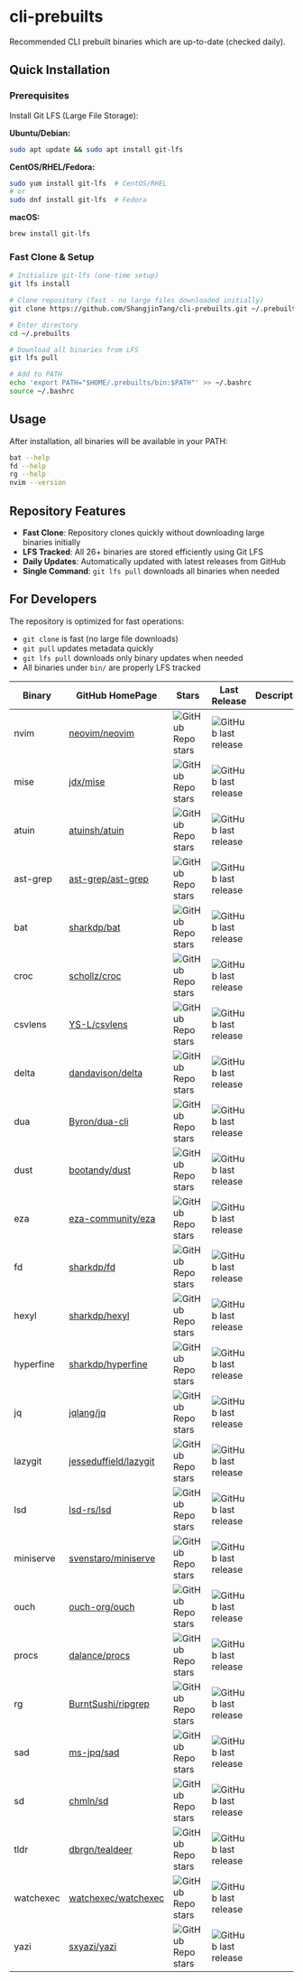 # cli-prebuilts

Recommended CLI prebuilt binaries which are up-to-date (checked daily).

## Quick Installation

### Prerequisites

Install Git LFS (Large File Storage):

**Ubuntu/Debian:**
```bash
sudo apt update && sudo apt install git-lfs
```

**CentOS/RHEL/Fedora:**
```bash
sudo yum install git-lfs  # CentOS/RHEL
# or
sudo dnf install git-lfs  # Fedora
```

**macOS:**
```bash
brew install git-lfs
```

### Fast Clone & Setup

```bash
# Initialize git-lfs (one-time setup)
git lfs install

# Clone repository (fast - no large files downloaded initially)
git clone https://github.com/ShangjinTang/cli-prebuilts.git ~/.prebuilts

# Enter directory
cd ~/.prebuilts

# Download all binaries from LFS
git lfs pull

# Add to PATH
echo 'export PATH="$HOME/.prebuilts/bin:$PATH"' >> ~/.bashrc
source ~/.bashrc
```

## Usage

After installation, all binaries will be available in your PATH:
```bash
bat --help
fd --help
rg --help
nvim --version
```

## Repository Features

- **Fast Clone**: Repository clones quickly without downloading large binaries initially
- **LFS Tracked**: All 26+ binaries are stored efficiently using Git LFS
- **Daily Updates**: Automatically updated with latest releases from GitHub
- **Single Command**: `git lfs pull` downloads all binaries when needed

## For Developers

The repository is optimized for fast operations:
- `git clone` is fast (no large file downloads)
- `git pull` updates metadata quickly  
- `git lfs pull` downloads only binary updates when needed
- All binaries under `bin/` are properly LFS tracked

| Binary | GitHub HomePage | Stars | Last Release | Description |
| --- | --- | --- | --- | --- |
| nvim | [neovim/neovim](https://github.com/neovim/neovim/releases/latest) | ![GitHub Repo stars](https://img.shields.io/github/stars/neovim/neovim?style=flat-square&label=) | ![GitHub last release](https://img.shields.io/github/release-date/neovim/neovim?style=flat-square&label=) | |
| mise | [jdx/mise](https://github.com/jdx/mise/releases/latest) | ![GitHub Repo stars](https://img.shields.io/github/stars/jdx/mise?style=flat-square&label=) | ![GitHub last release](https://img.shields.io/github/release-date/jdx/mise?style=flat-square&label=) | |
| atuin | [atuinsh/atuin](https://github.com/atuinsh/atuin/releases/latest) | ![GitHub Repo stars](https://img.shields.io/github/stars/atuinsh/atuin?style=flat-square&label=) | ![GitHub last release](https://img.shields.io/github/release-date/atuinsh/atuin?style=flat-square&label=) | |
| ast-grep | [ast-grep/ast-grep](https://github.com/ast-grep/ast-grep/releases/latest) | ![GitHub Repo stars](https://img.shields.io/github/stars/ast-grep/ast-grep?style=flat-square&label=) | ![GitHub last release](https://img.shields.io/github/release-date/ast-grep/ast-grep?style=flat-square&label=) | |
| bat | [sharkdp/bat](https://github.com/sharkdp/bat/releases/latest) | ![GitHub Repo stars](https://img.shields.io/github/stars/sharkdp/bat?style=flat-square&label=) | ![GitHub last release](https://img.shields.io/github/release-date/sharkdp/bat?style=flat-square&label=) | |
| croc | [schollz/croc](https://github.com/schollz/croc/releases/latest) | ![GitHub Repo stars](https://img.shields.io/github/stars/schollz/croc?style=flat-square&label=) | ![GitHub last release](https://img.shields.io/github/release-date/schollz/croc?style=flat-square&label=) | |
| csvlens | [YS-L/csvlens](https://github.com/YS-L/csvlens/releases/latest) | ![GitHub Repo stars](https://img.shields.io/github/stars/YS-L/csvlens?style=flat-square&label=) | ![GitHub last release](https://img.shields.io/github/release-date/YS-L/csvlens?style=flat-square&label=) | |
| delta | [dandavison/delta](https://github.com/dandavison/delta/releases/latest) | ![GitHub Repo stars](https://img.shields.io/github/stars/dandavison/delta?style=flat-square&label=) | ![GitHub last release](https://img.shields.io/github/release-date/dandavison/delta?style=flat-square&label=) | |
| dua | [Byron/dua-cli](https://github.com/Byron/dua-cli/releases/latest) | ![GitHub Repo stars](https://img.shields.io/github/stars/Byron/dua-cli?style=flat-square&label=) | ![GitHub last release](https://img.shields.io/github/release-date/Byron/dua-cli?style=flat-square&label=) | |
| dust | [bootandy/dust](https://github.com/bootandy/dust/releases/latest) | ![GitHub Repo stars](https://img.shields.io/github/stars/bootandy/dust?style=flat-square&label=) | ![GitHub last release](https://img.shields.io/github/release-date/bootandy/dust?style=flat-square&label=) | |
| eza | [eza-community/eza](https://github.com/eza-community/eza/releases/latest) | ![GitHub Repo stars](https://img.shields.io/github/stars/eza-community/eza?style=flat-square&label=) | ![GitHub last release](https://img.shields.io/github/release-date/eza-community/eza?style=flat-square&label=) | |
| fd | [sharkdp/fd](https://github.com/sharkdp/fd/releases/latest) | ![GitHub Repo stars](https://img.shields.io/github/stars/sharkdp/fd?style=flat-square&label=) | ![GitHub last release](https://img.shields.io/github/release-date/sharkdp/fd?style=flat-square&label=) | |
| hexyl | [sharkdp/hexyl](https://github.com/sharkdp/hexyl/releases/latest) | ![GitHub Repo stars](https://img.shields.io/github/stars/sharkdp/hexyl?style=flat-square&label=) | ![GitHub last release](https://img.shields.io/github/release-date/sharkdp/hexyl?style=flat-square&label=) | |
| hyperfine | [sharkdp/hyperfine](https://github.com/sharkdp/hyperfine/releases/latest) | ![GitHub Repo stars](https://img.shields.io/github/stars/sharkdp/hyperfine?style=flat-square&label=) | ![GitHub last release](https://img.shields.io/github/release-date/sharkdp/hyperfine?style=flat-square&label=) | |
| jq | [jqlang/jq](https://github.com/jqlang/jq/releases/latest) | ![GitHub Repo stars](https://img.shields.io/github/stars/jqlang/jq?style=flat-square&label=) | ![GitHub last release](https://img.shields.io/github/release-date/jqlang/jq?style=flat-square&label=) | |
| lazygit | [jesseduffield/lazygit](https://github.com/jesseduffield/lazygit/releases/latest) | ![GitHub Repo stars](https://img.shields.io/github/stars/jesseduffield/lazygit?style=flat-square&label=) | ![GitHub last release](https://img.shields.io/github/release-date/jesseduffield/lazygit?style=flat-square&label=) | |
| lsd | [lsd-rs/lsd](https://github.com/lsd-rs/lsd/releases/latest) | ![GitHub Repo stars](https://img.shields.io/github/stars/lsd-rs/lsd?style=flat-square&label=) | ![GitHub last release](https://img.shields.io/github/release-date/lsd-rs/lsd?style=flat-square&label=) | |
| miniserve | [svenstaro/miniserve](https://github.com/svenstaro/miniserve/releases/latest) | ![GitHub Repo stars](https://img.shields.io/github/stars/svenstaro/miniserve?style=flat-square&label=) | ![GitHub last release](https://img.shields.io/github/release-date/svenstaro/miniserve?style=flat-square&label=) | |
| ouch | [ouch-org/ouch](https://github.com/ouch-org/ouch/releases/latest) | ![GitHub Repo stars](https://img.shields.io/github/stars/ouch-org/ouch?style=flat-square&label=) | ![GitHub last release](https://img.shields.io/github/release-date/ouch-org/ouch?style=flat-square&label=) | |
| procs | [dalance/procs](https://github.com/dalance/procs/releases/latest) | ![GitHub Repo stars](https://img.shields.io/github/stars/dalance/procs?style=flat-square&label=) | ![GitHub last release](https://img.shields.io/github/release-date/dalance/procs?style=flat-square&label=) | |
| rg | [BurntSushi/ripgrep](https://github.com/BurntSushi/ripgrep/releases/latest) | ![GitHub Repo stars](https://img.shields.io/github/stars/BurntSushi/ripgrep?style=flat-square&label=) | ![GitHub last release](https://img.shields.io/github/release-date/BurntSushi/ripgrep?style=flat-square&label=) | |
| sad | [ms-jpq/sad](https://github.com/ms-jpq/sad/releases/latest) | ![GitHub Repo stars](https://img.shields.io/github/stars/ms-jpq/sad?style=flat-square&label=) | ![GitHub last release](https://img.shields.io/github/release-date/ms-jpq/sad?style=flat-square&label=) | |
| sd | [chmln/sd](https://github.com/chmln/sd/releases/latest) | ![GitHub Repo stars](https://img.shields.io/github/stars/chmln/sd?style=flat-square&label=) | ![GitHub last release](https://img.shields.io/github/release-date/chmln/sd?style=flat-square&label=) | |
| tldr | [dbrgn/tealdeer](https://github.com/dbrgn/tealdeer/releases/latest) | ![GitHub Repo stars](https://img.shields.io/github/stars/dbrgn/tealdeer?style=flat-square&label=) | ![GitHub last release](https://img.shields.io/github/release-date/dbrgn/tealdeer?style=flat-square&label=) | |
| watchexec | [watchexec/watchexec](https://github.com/watchexec/watchexec/releases/latest) | ![GitHub Repo stars](https://img.shields.io/github/stars/watchexec/watchexec?style=flat-square&label=) | ![GitHub last release](https://img.shields.io/github/release-date/watchexec/watchexec?style=flat-square&label=) | |
| yazi | [sxyazi/yazi](https://github.com/sxyazi/yazi/releases/latest) | ![GitHub Repo stars](https://img.shields.io/github/stars/sxyazi/yazi?style=flat-square&label=) | ![GitHub last release](https://img.shields.io/github/release-date/sxyazi/yazi?style=flat-square&label=) | |
